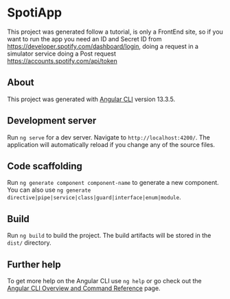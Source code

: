 # SpotiApp

This project was generated follow a tutorial, is only a FrontEnd site, so if you want to run the app you need an ID and Secret ID from https://developer.spotify.com/dashboard/login, doing a request in a simulator service doing a Post request https://accounts.spotify.com/api/token

## About

This project was generated with [Angular CLI](https://github.com/angular/angular-cli) version 13.3.5.  

## Development server

Run `ng serve` for a dev server. Navigate to `http://localhost:4200/`. The application will automatically reload if you change any of the source files.

## Code scaffolding

Run `ng generate component component-name` to generate a new component. You can also use `ng generate directive|pipe|service|class|guard|interface|enum|module`.

## Build

Run `ng build` to build the project. The build artifacts will be stored in the `dist/` directory.

## Further help

To get more help on the Angular CLI use `ng help` or go check out the [Angular CLI Overview and Command Reference](https://angular.io/cli) page.

